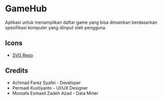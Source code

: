# GameHub
Aplikasi untuk menampilkan daftar game yang bisa dimainkan berdasarkan spesifikasi komputer yang diinput oleh pengguna.
## Icons
- [SVG Repo](https://www.svgrepo.com/)

## Credits
- Achmad Farez Syafei           - Developer
- Permadi Kustiyanto            - UI/UX Designer
- Mostafa Esmaeil Zadeh Azad    - Data Miner
